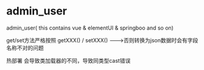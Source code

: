 # admin_user
admin_user( this contains vue &amp; elementUI &amp; springboo and so on)

get/set方法严格按照  getXXX() /  setXXX() --->否则转换为json数据时会有字段名称不对的问题

热部署  会导致类加载器的不同，导致同类型cast错误